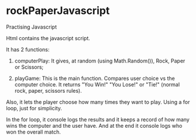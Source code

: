 # rockPaperJavascript
Practising Javascript

Html contains the javascript script.

It has 2 functions:

1) computerPlay: It gives, at random (using Math.Random()), Rock, Paper or Scissors; 

2) playGame: This is the main function. Compares user choice vs the computer choice. It returns "You Win!" "You Lose!" or "Tie!" (normal rock, paper, scissors rules).

Also, it lets the player choose how many times they want to play. Using a for loop, just for simplicity.

In the for loop, it console logs the results and it keeps a record of how many wins the computer and the user have. And at the end it console logs who won the overall match.